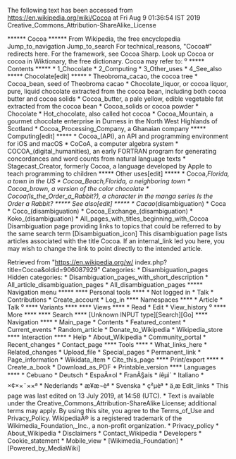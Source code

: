 The following text has been accessed from https://en.wikipedia.org/wiki/Cocoa at Fri Aug 9 01:36:54 IST 2019
Creative_Commons_Attribution-ShareAlike_License




















****** Cocoa ******
From Wikipedia, the free encyclopedia
Jump_to_navigation Jump_to_search
For technical_reasons, "Cocoa#" redirects here. For the framework, see Cocoa
Sharp.
 Look up Cocoa or cocoa in Wiktionary, the free dictionary.
Cocoa may refer to:
⁰
***** Contents *****
    * 1_Chocolate
    * 2_Computing
    * 3_Other_uses
    * 4_See_also
***** Chocolate[edit] *****
    * Theobroma_cacao, the cocoa tree
    * Cocoa_bean, seed of Theobroma cacao
    * Chocolate_liquor, or cocoa liquor, pure, liquid chocolate extracted from
      the cocoa bean, including both cocoa butter and cocoa solids
    * Cocoa_butter, a pale yellow, edible vegetable fat extracted from the
      cocoa bean
    * Cocoa_solids or cocoa powder
    * Chocolate
    * Hot_chocolate, also called hot cocoa
    * Cocoa_Mountain, a gourmet chocolate enterprise in Durness in the North
      West Highlands of Scotland
    * Cocoa_Processing_Company, a Ghanaian company
***** Computing[edit] *****
    * Cocoa_(API), an API and programming environment for iOS and macOS
    * CoCoA, a computer algebra system
    * COCOA_(digital_humanities), an early FORTRAN program for generating
      concordances and word counts from natural language texts
    * Stagecast_Creator, formerly Cocoa, a language developed by Apple to teach
      programming to children
***** Other uses[edit] *****
    * Cocoa,_Florida, a town in the US
    * Cocoa_Beach,_Florida, a neighboring town
    * Cocoa_brown, a version of the color chocolate
    * Cocoa_(Is_the_Order_a_Rabbit?), a character in the manga series Is the
      Order a Rabbit?
***** See also[edit] *****
    * Cacao_(disambiguation)
    * Coca
    * Coco_(disambiguation)
    * Cocoa_Exchange_(disambiguation)
    * Koko_(disambiguation)
    * All_pages_with_titles_beginning_with_Cocoa
                      Disambiguation page providing links to topics that could
                      be referred to by the same search term
[Disambiguation_icon] This disambiguation page lists articles associated with
                      the title Cocoa.
                      If an internal_link led you here, you may wish to change
                      the link to point directly to the intended article.

Retrieved from "https://en.wikipedia.org/w/
index.php?title=Cocoa&oldid=906087929"
Categories:
    * Disambiguation_pages
Hidden categories:
    * Disambiguation_pages_with_short_description
    * All_article_disambiguation_pages
    * All_disambiguation_pages
***** Navigation menu *****
**** Personal tools ****
    * Not logged in
    * Talk
    * Contributions
    * Create_account
    * Log_in
**** Namespaces ****
    * Article
    * Talk
⁰
**** Variants ****
**** Views ****
    * Read
    * Edit
    * View_history
⁰
**** More ****
**** Search ****
[Unknown INPUT type][Search][Go]
**** Navigation ****
    * Main_page
    * Contents
    * Featured_content
    * Current_events
    * Random_article
    * Donate_to_Wikipedia
    * Wikipedia_store
**** Interaction ****
    * Help
    * About_Wikipedia
    * Community_portal
    * Recent_changes
    * Contact_page
**** Tools ****
    * What_links_here
    * Related_changes
    * Upload_file
    * Special_pages
    * Permanent_link
    * Page_information
    * Wikidata_item
    * Cite_this_page
**** Print/export ****
    * Create_a_book
    * Download_as_PDF
    * Printable_version
**** Languages ****
    * Cebuano
    * Deutsch
    * EspaÃ±ol
    * FranÃ§ais
    * íêµ­ì´
    * Italiano
    * ×¢××¨××ª
    * Nederlands
    * æ¥æ¬èª
    * Svenska
    * ç²µèª
    * ä¸­æ
Edit_links
    * This page was last edited on 13 July 2019, at 14:58 (UTC).
    * Text is available under the Creative_Commons_Attribution-ShareAlike
      License; additional terms may apply. By using this site, you agree to the
      Terms_of_Use and Privacy_Policy. WikipediaÂ® is a registered trademark of
      the Wikimedia_Foundation,_Inc., a non-profit organization.
    * Privacy_policy
    * About_Wikipedia
    * Disclaimers
    * Contact_Wikipedia
    * Developers
    * Cookie_statement
    * Mobile_view
    * [Wikimedia_Foundation]
    * [Powered_by_MediaWiki]
